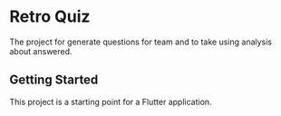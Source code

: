 # Retro Quiz

The project for generate questions for team and to take using analysis about answered.

## Getting Started

This project is a starting point for a Flutter application.

